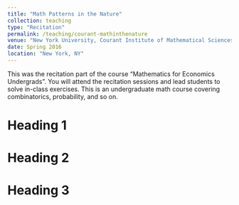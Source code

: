 ```yaml
---
title: "Math Patterns in the Nature"
collection: teaching
type: "Recitation"
permalink: /teaching/courant-mathinthenature
venue: "New York University, Courant Institute of Mathematical Sciences"
date: Spring 2016
location: "New York, NY"
---
```


This was the recitation part of the course “Mathematics for Economics Undergrads”. You will attend the recitation sessions and lead students to solve in-class exercises. This is an undergraduate math course covering combinatorics, probability, and so on.


Heading 1
======

Heading 2
======

Heading 3
======
